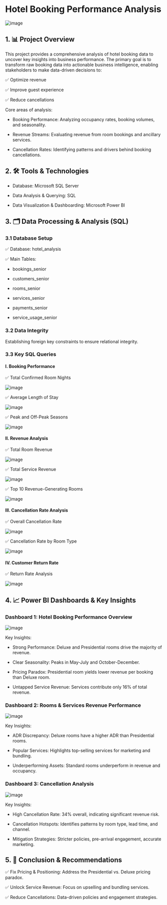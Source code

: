 # Hotel Booking Performance Analysis
![image](https://github.com/user-attachments/assets/652125fe-3648-40c0-95c7-c56d87bf88d2)

## 1. 📊 Project Overview
This project provides a comprehensive analysis of hotel booking data to uncover key insights into business performance. The primary goal is to transform raw booking data into actionable business intelligence, enabling stakeholders to make data-driven decisions to:

✅ Optimize revenue

✅ Improve guest experience

✅ Reduce cancellations

Core areas of analysis:

- Booking Performance: Analyzing occupancy rates, booking volumes, and seasonality.

- Revenue Streams: Evaluating revenue from room bookings and ancillary services.

- Cancellation Rates: Identifying patterns and drivers behind booking cancellations.

## 2. 🛠️ Tools & Technologies

- Database: Microsoft SQL Server

- Data Analysis & Querying: SQL

- Data Visualization & Dashboarding: Microsoft Power BI

## 3. 🗂️ Data Processing & Analysis (SQL)
### 3.1 Database Setup
✅ Database: hotel_analysis

✅ Main Tables:

- bookings_senior

- customers_senior

- rooms_senior

- services_senior

- payments_senior

- service_usage_senior

### 3.2 Data Integrity
Establishing foreign key constraints to ensure relational integrity.

### 3.3 Key SQL Queries
#### I. Booking Performance
✅ Total Confirmed Room Nights

![image](https://github.com/user-attachments/assets/96334354-8b9f-42be-ba8d-7647877b7d8c)

✅ Average Length of Stay

![image](https://github.com/user-attachments/assets/6c78e0a5-dfda-4d3f-8784-749fed2c3d81)

✅ Peak and Off-Peak Seasons

![image](https://github.com/user-attachments/assets/64b05bae-dc8b-4ff1-9e94-0416bb359c14)

#### II. Revenue Analysis
✅ Total Room Revenue

![image](https://github.com/user-attachments/assets/5a1b3236-fa3a-48ed-9a97-45097b86f1e9)

✅ Total Service Revenue

![image](https://github.com/user-attachments/assets/c0d243e7-0870-4620-96f4-7ae87af967a3)

✅ Top 10 Revenue-Generating Rooms

![image](https://github.com/user-attachments/assets/1014bfe4-4a6d-44a3-9f94-ab11729e0c0b)

#### III. Cancellation Rate Analysis
✅ Overall Cancellation Rate

![image](https://github.com/user-attachments/assets/d59103ae-56da-4330-9e09-ee9c13101f09)

✅ Cancellation Rate by Room Type

![image](https://github.com/user-attachments/assets/3dae5c5b-1d7c-4278-a2ab-e5cb914a2cea)

#### IV. Customer Return Rate
✅ Return Rate Analysis

![image](https://github.com/user-attachments/assets/960b05c1-f97d-45ce-ab83-980a21d1ba95)

## 4. 📈 Power BI Dashboards & Key Insights
### Dashboard 1: Hotel Booking Performance Overview
![image](https://github.com/user-attachments/assets/7789a370-8ef8-4c65-82e4-a121c0ade819)

Key Insights:

- Strong Performance: Deluxe and Presidential rooms drive the majority of revenue.

- Clear Seasonality: Peaks in May-July and October-December.

- Pricing Paradox: Presidential room yields lower revenue per booking than Deluxe room.

- Untapped Service Revenue: Services contribute only 16% of total revenue.

### Dashboard 2: Rooms & Services Revenue Performance
![image](https://github.com/user-attachments/assets/21facd49-5f6f-4b0f-96f9-fcefc9e24e36)

Key Insights:

- ADR Discrepancy: Deluxe rooms have a higher ADR than Presidential rooms.

- Popular Services: Highlights top-selling services for marketing and bundling.

- Underperforming Assets: Standard rooms underperform in revenue and occupancy.

### Dashboard 3: Cancellation Analysis
![image](https://github.com/user-attachments/assets/d1d30394-2748-4148-b73d-f2dba712d2c9)

Key Insights:

- High Cancellation Rate: 34% overall, indicating significant revenue risk.

- Cancellation Hotspots: Identifies patterns by room type, lead time, and channel.

- Mitigation Strategies: Stricter policies, pre-arrival engagement, accurate marketing.

## 5. 📝 Conclusion & Recommendations
✅ Fix Pricing & Positioning: Address the Presidential vs. Deluxe pricing paradox.

✅ Unlock Service Revenue: Focus on upselling and bundling services.

✅ Reduce Cancellations: Data-driven policies and engagement strategies.
